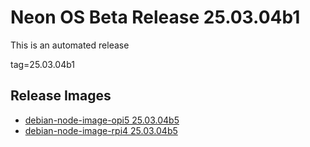 # Neon OS Beta Release 25.03.04b1
This is an automated release

tag=25.03.04b1

## Release Images
- [debian-node-image-opi5 25.03.04b5](https://download.neonaiservices.com/neon_os/node/rpi4/dev/debian-node-image-rpi4_2025-03-04_17_04.img.xz)
- [debian-node-image-rpi4 25.03.04b5](https://download.neonaiservices.com/neon_os/node/rpi4/dev/debian-node-image-rpi4_2025-03-04_17_04.img.xz)
